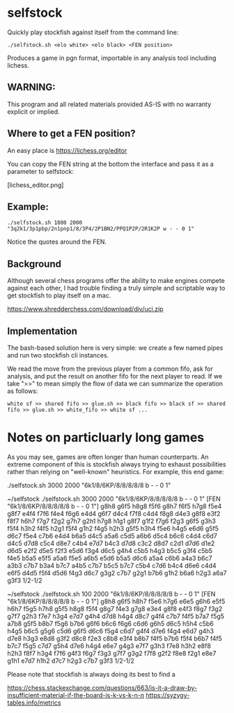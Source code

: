 # selfstock

Quickly play stockfish against itself from the command line:

```
./selfstock.sh <elo white> <elo black> <FEN position>

```

Produces a game in pgn format, importable in any analysis tool including lichess.

## WARNING:

This program and all related materials provided AS-IS with no warranty explicit or implied.

## Where to get a FEN position?

An easy place is https://lichess.org/editor

You can copy the FEN string at the bottom the interface and pass it as a parameter to selfstock:

[lichess_editor.png]

## Example:

```
./selfstock.sh 1800 2000 "3q2k1/3p1pbp/2n1pnp1/8/3P4/2P1BN2/PPQ1P2P/2R1K2P w - - 0 1"
```

Notice the quotes around the FEN.



## Background
Although several chess programs offer the ability to make engines compete against each other, I had trouble finding a truly simple and scriptable way to get stockfish to play itself on a mac. 


https://www.shredderchess.com/download/div/uci.zip

## Implementation
The bash-based solution here is very simple: we create a few named pipes and run two stockfish cli instances.

We read the move from the previous player from a common fifo, ask for analysis, and put the result on another fifo
for the next player to read. If we take ">>" to mean simply the flow of data we can summarize the operation as follows:

``
  white sf >> shared fifo >> glue.sh >> black fifo >> black sf >> shared fifo >> glue.sh >> white_fifo >> white sf ...
``

# Notes on particluarly long games

As you may see, games are often longer than human counterparts. An extreme component of this is stockfish always trying to exhaust possibilities rather than relying on "well-known" heuristics. For example, this end game:


./selfstock.sh 3000 2000 "6k1/8/6KP/8/8/8/8/8 b - - 0 1"


~/selfstock ./selfstock.sh 3000 2000 "6k1/8/6KP/8/8/8/8/8 b - - 0 1"
[FEN "6k1/8/6KP/8/8/8/8/8 b - - 0 1"]
 g8h8 g6f5 h8g8 f5f6 g8h7 f6f5 h7g8 f5e4 g8f7 e4f4 f7f6 f4e4 f6g6 e4d4 g6f7 d4c4 f7f8 c4d4 f8g8 d4e3 g8f8 e3f2 f8f7 h6h7 f7g7 f2g2 g7h7 g2h1 h7g8 h1g1 g8f7 g1f2 f7g6 f2g3 g6f5 g3h3 f5f4 h3h2 f4f5 h2g1 f5f4 g1h2 f4g5 h2h3 g5f5 h3h4 f5e6 h4g5 e6d6 g5f5 d6c7 f5e4 c7b6 e4d4 b6a5 d4c5 a5a6 c5d5 a6b6 d5c4 b6c6 c4d4 c6d7 d4c5 d7d8 c5c4 d8e7 c4b4 e7d7 b4c3 d7d8 c3c2 d8d7 c2d1 d7d6 d1e2 d6d5 e2f2 d5e5 f2f3 e5d6 f3g4 d6c5 g4h4 c5b5 h4g3 b5c5 g3f4 c5b5 f4e5 b5a5 e5f5 a5a6 f5e5 a6b5 e5d6 b5a5 d6c6 a5a4 c6b6 a4a3 b6c7 a3b3 c7b7 b3a4 b7c7 a4b5 c7b7 b5c5 b7c7 c5b4 c7d6 b4c4 d6e6 c4d4 e6f5 d4d5 f5f4 d5d6 f4g3 d6c7 g3g2 c7b7 g2g1 b7b6 g1h2 b6a6 h2g3 a6a7 g3f3 1/2-1/2

~/selfstock ./selfstock.sh 100 2000 "6k1/8/6KP/8/8/8/8/8 b - - 0 1"
[FEN "6k1/8/6KP/8/8/8/8/8 b - - 0 1"]
 g8h8 g6f5 h8h7 f5e6 h7g6 e6e5 g6h6 e5f5 h6h7 f5g5 h7h8 g5f5 h8g8 f5f4 g8g7 f4e3 g7g8 e3e4 g8f8 e4f3 f8g7 f3g2 g7f7 g2h3 f7e7 h3g4 e7d7 g4h4 d7d8 h4g4 d8c7 g4f4 c7b7 f4f5 b7a7 f5g5 a7b8 g5f5 b8b7 f5g6 b7b6 g6f6 b6c6 f6g6 c6d6 g6h5 d6c5 h5h4 c5b6 h4g5 b6c5 g5g6 c5d6 g6f5 d6c6 f5g4 c6d7 g4f4 d7e6 f4g4 e6d7 g4h3 d7e8 h3g3 e8d8 g3f2 d8c8 f2e3 c8b8 e3f4 b8b7 f4f5 b7b6 f5f4 b6b7 f4f5 b7c7 f5g5 c7d7 g5h4 d7e6 h4g4 e6e7 g4g3 e7f7 g3h3 f7e8 h3h2 e8f8 h2h3 f8f7 h3g4 f7f6 g4f3 f6g7 f3g3 g7f7 g3g2 f7f8 g2f2 f8e8 f2g1 e8e7 g1h1 e7d7 h1h2 d7c7 h2g3 c7b7 g3f3 1/2-1/2

Please note that stockfish is always doing its best to find a

https://chess.stackexchange.com/questions/663/is-it-a-draw-by-insufficient-material-if-the-board-is-k-vs-k-n-n 
https://syzygy-tables.info/metrics
